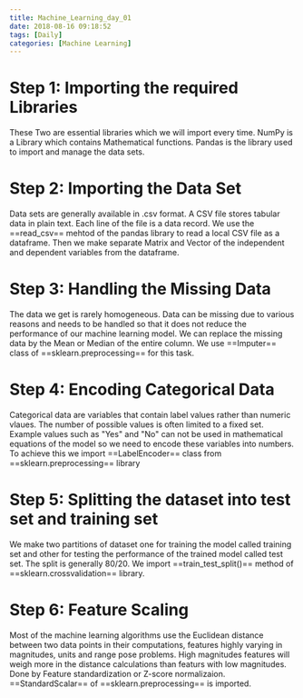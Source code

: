 ```yaml
---
title: Machine_Learning_day_01
date: 2018-08-16 09:18:52
tags: [Daily]
categories: [Machine Learning]
---
```


# Step 1: Importing the required Libraries
These Two are essential libraries which we will import every time.
NumPy is a Library which contains Mathematical functions.
Pandas is the library used to import and manage the data sets.
# Step 2: Importing the Data Set
Data sets are generally available in .csv format. A CSV file stores tabular data in plain text. Each line of the file is a data record. We use the ==read_csv== mehtod of the pandas library to read a local CSV file as a dataframe. Then we make separate Matrix and Vector of the independent and dependent variables from the dataframe.
# Step 3: Handling the Missing Data
The data we get is rarely homogeneous. Data can be missing due to various reasons and needs to be handled so that it does not reduce the performance of our machine learning model. We can replace the missing data by the Mean or Median of the entire column. We use ==Imputer== class of ==sklearn.preprocessing== for this task.
# Step 4: Encoding Categorical Data
Categorical data are variables that contain label values rather than numeric vlaues. The number of possible values is often limited to a fixed set. Example values such as "Yes" and "No" can not be used in mathematical equations of the model so we need to encode these variables into numbers. To achieve this we import ==LabelEncoder== class from ==sklearn.preprocessing== library
# Step 5: Splitting the dataset into test set and training set
We make two partitions of dataset one for training the model called training set and other for testing the performance of the trained model called test set. The split is generally 80/20. We import ==train\_test\_split()== method of ==sklearn.crossvalidation== library.
# Step 6: Feature Scaling
Most of the machine learning algorithms use the Euclidean distance between two data points in their computations, features highly varying in magnitudes, units and range pose problems. High magnitudes features will weigh more in the distance calculations than featurs with low magnitudes. Done by Feature standardization or Z-score normalizaion. ==StandardScalar== of ==sklearn.preprocessing== is imported.